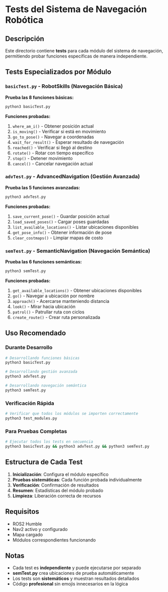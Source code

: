 # Tests del Sistema de Navegación Robótica

## Descripción

Este directorio contiene **tests** para cada módulo del sistema de navegación, permitiendo probar funciones específicas de manera independiente.

## Tests Especializados por Módulo

### `basicTest.py` - RobotSkills (Navegación Básica)
**Prueba las 8 funciones básicas:**

```bash
python3 basicTest.py
```

**Funciones probadas:**
1. `where_am_i()` - Obtener posición actual
2. `is_moving()` - Verificar si está en movimiento  
3. `go_to_pose()` - Navegar a coordenadas
4. `wait_for_result()` - Esperar resultado de navegación
5. `reached()` - Verificar si llegó al destino
6. `rotate()` - Rotar con tiempo específico
7. `stop()` - Detener movimiento
8. `cancel()` - Cancelar navegación actual

### `advTest.py` - AdvancedNavigation (Gestión Avanzada)  
**Prueba las 5 funciones avanzadas:**

```bash
python3 advTest.py
```

**Funciones probadas:**
1. `save_current_pose()` - Guardar posición actual
2. `load_saved_poses()` - Cargar poses guardadas
3. `list_available_locations()` - Listar ubicaciones disponibles
4. `get_pose_info()` - Obtener información de pose
5. `clear_costmaps()` - Limpiar mapas de costo

### `semTest.py` - SemanticNavigation (Navegación Semántica)
**Prueba las 6 funciones semánticas:**

```bash
python3 semTest.py
```

**Funciones probadas:**
1. `get_available_locations()` - Obtener ubicaciones disponibles
2. `go()` - Navegar a ubicación por nombre
3. `approach()` - Acercarse manteniendo distancia
4. `look()` - Mirar hacia ubicación
5. `patrol()` - Patrullar ruta con ciclos
6. `create_route()` - Crear ruta personalizada


## Uso Recomendado
### Durante Desarrollo
```bash
# Desarrollando funciones básicas
python3 basicTest.py

# Desarrollando gestión avanzada  
python3 advTest.py

# Desarrollando navegación semántica
python3 semTest.py
```

### Verificación Rápida
```bash
# Verificar que todos los módulos se importen correctamente
python3 test_modules.py
```

### Para Pruebas Completas
```bash
# Ejecutar todos los tests en secuencia
python3 basicTest.py && python3 advTest.py && python3 semTest.py
```

## Estructura de Cada Test

1. **Inicialización**: Configura el módulo específico
2. **Pruebas sistemáticas**: Cada función probada individualmente
3. **Verificación**: Confirmación de resultados
4. **Resumen**: Estadísticas del módulo probado
5. **Limpieza**: Liberación correcta de recursos

## Requisitos

- ROS2 Humble
- Nav2 activo y configurado
- Mapa cargado
- Módulos correspondientes funcionando

## Notas

- Cada test es **independiente** y puede ejecutarse por separado
- **semTest.py** crea ubicaciones de prueba automáticamente
- Los tests son **sistemáticos** y muestran resultados detallados
- Código **profesional** sin emojis innecesarios en la lógica